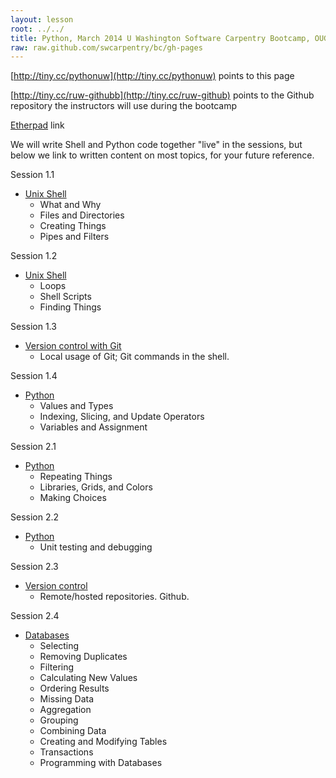 ```yaml
---
layout: lesson
root: ../../
title: Python, March 2014 U Washington Software Carpentry Bootcamp, OUG 220, 4060 George Washington Ln NE
raw: raw.github.com/swcarpentry/bc/gh-pages
---
```


[http://tiny.cc/pythonuw](http://tiny.cc/pythonuw) points to this page

[http://tiny.cc/ruw-githubb](http://tiny.cc/ruw-github) points to the Github repository the instructors will use during the bootcamp

[Etherpad](https://2014-03-17-uw.etherpad.mozilla.org/3) link


We will write Shell and Python code together "live" in the sessions, but below we link to written content on most topics, for your future reference.

Session 1.1

  * [Unix Shell](http://software-carpentry.org/v5/novice/shell/index.html)
    - What and Why
    - Files and Directories
    - Creating Things
    - Pipes and Filters

Session 1.2

  * [Unix Shell](http://software-carpentry.org/v5/novice/shell/index.html)
    - Loops
    - Shell Scripts
    - Finding Things

Session 1.3

  * [Version control with Git](http://software-carpentry.org/v5/novice/git/index.html)
    - Local usage of Git; Git commands in the shell.

Session 1.4

  * [Python](http://software-carpentry.org/v5/novice/python/index.html) 
    - Values and Types
    - Indexing, Slicing, and Update Operators
    - Variables and Assignment

Session 2.1

  * [Python](http://software-carpentry.org/v5/novice/python/index.html)
    - Repeating Things
    - Libraries, Grids, and Colors
    - Making Choices

Session 2.2

  * [Python](http://software-carpentry.org/v5/novice/python/index.html) 
    - Unit testing and debugging

Session 2.3

  * [Version control](http://software-carpentry.org/v5/novice/git/index.html)
    - Remote/hosted repositories. Github.

Session 2.4

  * [Databases](http://software-carpentry.org/v5/novice/sql/index.html)
    - Selecting
    - Removing Duplicates
    - Filtering
    - Calculating New Values
    - Ordering Results
    - Missing Data
    - Aggregation
    - Grouping
    - Combining Data
    - Creating and Modifying Tables
    - Transactions
    - Programming with Databases

